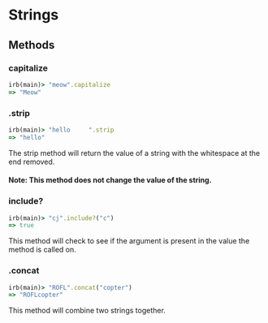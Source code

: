 # Strings

## Methods

### capitalize

```ruby
irb(main)> "meow".capitalize
=> "Meow"
```

### .strip

```ruby
irb(main)> "hello     ".strip
=> "hello"
```

The strip method will return the value of a string with the whitespace at the
end removed.

#### Note: This method does not change the value of the string.

### include?

```ruby
irb(main)> "cj".include?("c")
=> true
```

This method will check to see if the argument is present in the value the
method is called on.

### .concat

```ruby
irb(main)> "ROFL".concat("copter")
=> "ROFLcopter"
```

This method will combine two strings together.
